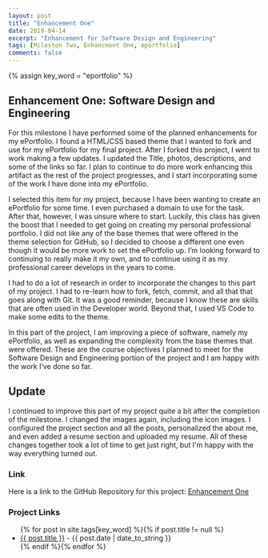 ```yaml
---
layout: post
title: "Enhancement One"
date: 2019-04-14
excerpt: "Enhancement for Software Design and Engineering"
tags: [Mileston Two, Enhancment One, eportfolio]
comments: false
---
```

{% assign key_word = "eportfolio" %}
## Enhancement One: Software Design and Engineering

For this milestone I have performed some of the planned enhancements for my ePortfolio.  I found a HTML/CSS based theme that I wanted to fork and use for my ePortfolio for my final project.  After I forked this project, I went to work making a few updates.  I updated the Title, photos, descriptions, and some of the links so far.  I plan to continue to do more work enhancing this artifact as the rest of the project progresses, and I start incorporating some of the work I have done into my ePortfolio.

I selected this item for my project, because I have been wanting to create an ePortfolio for some time.  I even purchased a domain to use for the task.  After that, however, I was unsure where to start.  Luckily, this class has given the boost that I needed to get going on creating my personal professional portfolio.  I did not like any of the base themes that were offered in the theme selection for GitHub, so I decided to choose a different one even though it would be more work to set the ePortfolio up.  I’m looking forward to continuing to really make it my own, and to continue using it as my professional career develops in the years to come.

I had to do a lot of research in order to incorporate the changes to this part of my project.  I had to re-learn how to fork, fetch, commit, and all that that goes along with Git.  It was a good reminder, because I know these are skills that are often used in the Developer world.  Beyond that, I used VS Code to make some edits to the theme.  

In this part of the project, I am improving a piece of software, namely my ePortfolio,  as well as expanding the complexity from the base themes that were offered.  These are the course objectives I planned to meet for the Software Design and Engineering portion of the project and I am happy with the work I’ve done so far.

## Update

I continued to improve this part of my project quite a bit after the completion of the milestone.  I changed the images again, including the icon images.  I configured the project section and all the posts, personalized the about me, and even added a resume section and uploaded my resume.  All of these changes together took a lot of time to get just right, but I'm happy with the way everything turned out.

### Link

Here is a link to the GitHub Repository for this project: [Enhancement One](https://github.com/MegAlgarin/megalgarin.github.io) 




### Project Links
<article>
	<ul>
    {% for post in site.tags[key_word] %}{% if post.title != null %}
        <li class="entry-title"><a href="{{ site.url }}{{ post.url }}" title="{{ post.title }}">{{ post.title }}</a> - {{ post.date | date_to_string }} </li>
    {% endif %}{% endfor %}
	</ul>